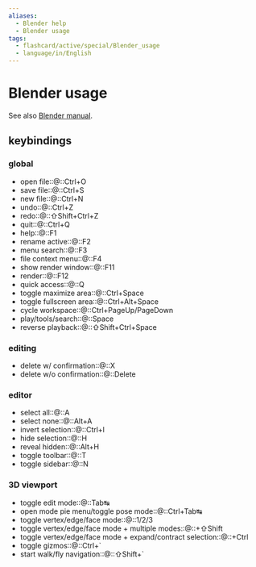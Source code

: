 ```yaml
---
aliases:
  - Blender help
  - Blender usage
tags:
  - flashcard/active/special/Blender_usage
  - language/in/English
---
```


# Blender usage

See also [Blender manual](https://docs.blender.org/manual/en/dev/interface/keymap/blender_default.html).

## keybindings

### global

- open file::@::Ctrl+O <!--SR:!2026-03-15,897,335!2026-03-17,899,336-->
- save file::@::Ctrl+S <!--SR:!2028-02-07,1448,356!2027-08-23,1318,356-->
- new file::@::Ctrl+N <!--SR:!2033-05-29,2777,310!2029-04-09,1598,316-->
- undo::@::Ctrl+Z <!--SR:!2026-03-14,896,330!2030-12-24,2219,336-->
- redo::@::⇧Shift+Ctrl+Z <!--SR:!2033-08-31,3008,350!2026-07-06,665,236-->
- quit::@::Ctrl+Q <!--SR:!2028-12-14,1506,310!2028-02-25,1436,336-->
- help::@::F1 <!--SR:!2028-12-22,1513,310!2028-05-26,1213,290-->
- rename active::@::F2 <!--SR:!2026-05-10,876,296!2027-09-27,769,196-->
- menu search::@::F3 <!--SR:!2030-01-18,1804,316!2026-01-25,575,256-->
- file context menu::@::F4 <!--SR:!2025-12-06,263,170!2026-08-27,855,276-->
- show render window::@::F11 <!--SR:!2034-04-23,3154,335!2026-02-08,678,276-->
- render::@::F12 <!--SR:!2030-09-22,2158,336!2025-11-29,812,336-->
- quick access::@::Q <!--SR:!2025-11-25,753,290!2027-03-03,639,250-->
- toggle maximize area::@::Ctrl+Space <!--SR:!2026-08-22,380,170!2027-07-21,1007,256-->
- toggle fullscreen area::@::Ctrl+Alt+Space <!--SR:!2026-06-04,217,170!2028-10-04,1219,216-->
- cycle workspace::@::Ctrl+PageUp/PageDown <!--SR:!2026-01-04,419,250!2031-01-19,2240,336-->
- play/tools/search::@::Space <!--SR:!2033-01-17,2811,336!2033-01-10,2804,336-->
- reverse playback::@::⇧Shift+Ctrl+Space <!--SR:!2026-09-06,491,190!2026-01-18,230,155-->

### editing

- delete w/ confirmation::@::X <!--SR:!2030-07-20,2063,330!2029-07-13,1640,316-->
- delete w/o confirmation::@::Delete <!--SR:!2032-03-10,2598,350!2029-08-14,1802,316-->

### editor

- select all::@::A <!--SR:!2033-06-01,2835,316!2026-06-24,964,336-->
- select none::@::Alt+A <!--SR:!2027-10-06,1139,276!2027-02-16,744,256-->
- invert selection::@::Ctrl+I <!--SR:!2025-11-14,592,250!2026-06-13,892,296-->
- hide selection::@::H <!--SR:!2032-06-22,2432,290!2029-03-31,1582,310-->
- reveal hidden::@::Alt+H <!--SR:!2029-06-11,1524,270!2029-02-13,1529,276-->
- toggle toolbar::@::T <!--SR:!2028-08-22,1422,310!2030-03-14,1680,296-->
- toggle sidebar::@::N <!--SR:!2027-08-14,1026,256!2026-08-06,308,156-->

### 3D viewport

- toggle edit mode::@::Tab↹ <!--SR:!2030-12-05,2196,330!2033-01-12,2781,336-->
- open mode pie menu/toggle pose mode::@::Ctrl+Tab↹ <!--SR:!2028-05-16,1423,296!2025-11-07,325,196-->
- toggle vertex/edge/face mode::@::1/2/3 <!--SR:!2034-10-07,3346,356!2027-10-09,1153,296-->
- toggle vertex/edge/face mode + multiple modes::@::+⇧Shift <!--SR:!2026-04-01,832,290!2033-10-25,3007,336-->
- toggle vertex/edge/face mode + expand/contract selection::@::+Ctrl <!--SR:!2030-06-08,1832,296!2029-09-16,1423,256-->
- toggle gizmos::@::Ctrl+\` <!--SR:!2026-05-09,300,170!2026-08-05,404,196-->
- start walk/fly navigation::@::⇧Shift+\` <!--SR:!2027-12-15,899,250!2026-03-24,254,170-->
